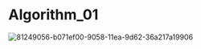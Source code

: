 # Algorithm_01

![81249056-b071ef00-9058-11ea-9d62-36a217a19906](https://user-images.githubusercontent.com/68368104/121400632-c7d58700-c992-11eb-9e99-05c1058272bc.png)
